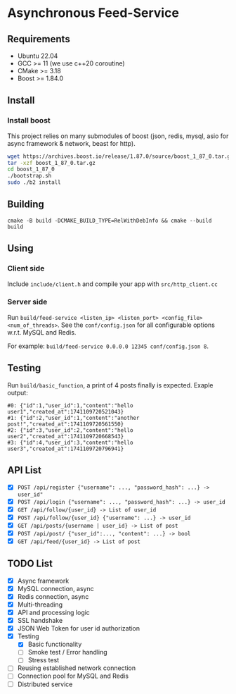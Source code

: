 # Asynchronous Feed-Service

## Requirements
- Ubuntu 22.04
- GCC >= 11 (we use c++20 coroutine)
- CMake >= 3.18
- Boost >= 1.84.0

## Install
### Install boost
This project relies on many submodules of boost (json, redis, mysql, asio for async framework & network, beast for http).
```bash
wget https://archives.boost.io/release/1.87.0/source/boost_1_87_0.tar.gz
tar -xzf boost_1_87_0.tar.gz
cd boost_1_87_0
./bootstrap.sh
sudo ./b2 install
```

## Building
`cmake -B build -DCMAKE_BUILD_TYPE=RelWithDebInfo && cmake --build build`

## Using
### Client side
Include `include/client.h` and compile your app with `src/http_client.cc`

### Server side
Run `build/feed-service <listen_ip> <listen_port> <config_file> <num_of_threads>`. See the `conf/config.json` for all configurable options w.r.t. MySQL and Redis.

For example: `build/feed-service 0.0.0.0 12345 conf/config.json 8`.

## Testing
Run `build/basic_function`, a print of 4 posts finally is expected. Exaple output:
```
#0: {"id":1,"user_id":1,"content":"hello user1","created_at":1741109720521043}
#1: {"id":2,"user_id":1,"content":"another post!","created_at":1741109720561550}
#2: {"id":3,"user_id":2,"content":"hello user2","created_at":1741109720668543}
#3: {"id":4,"user_id":3,"content":"hello user3","created_at":1741109720796941}
```

## API List
- [x] `POST /api/register {"username": ..., "password_hash": ...} -> user_id"`
- [x] `POST /api/login {"username": ..., "password_hash": ...} -> user_id`
- [x] `GET /api/follow/{user_id} -> List of user_id`
- [x] `POST /api/follow/{user_id} {"username": ...} -> user_id`
- [x] `GET /api/posts/{username | user_id} -> List of post`
- [x] `POST /api/post/ {"user_id":..., "content": ...} -> bool`
- [x] `GET /api/feed/{user_id} -> List of post`

## TODO List
- [x] Async framework
- [x] MySQL connection, async
- [x] Redis connection, async
- [x] Multi-threading
- [x] API and processing logic
- [x] SSL handshake
- [x] JSON Web Token for user id authorization
- [x] Testing
  - [x] Basic functionality
  - [ ] Smoke test / Error handling
  - [ ] Stress test
- [ ] Reusing established network connection
- [ ] Connection pool for MySQL and Redis
- [ ] Distributed service